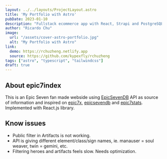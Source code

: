 ```yaml
---
layout: ../../layouts/ProjectLayout.astro
title: 'My Portfolio with Astro'
pubDate: 2023-01-10
description: "Fullstack ecommerce app with React, Strapi and PostgreSQL."
author: "Ricardo Chu"
image:
  url: "/assets/cover-astro-portfolio.jpg"
  alt: "My Portfolio with Astro"
link:
  demo: https://rchuzheng.netlify.app
  source: https://github.com/kypexfly/rchuzheng
tags: ["astro", "typescript", "tailwindcss"]
draft: true
---
```


## About epic7index

This is an Epic Seven fan made webside using [EpicSevenDB](https://api.epicsevendb.com/) API as source of information and inspired on [epic7x](https://epic7x.com/), [epicsevendb](https://epicsevendb.com/) and [epic7stats](https://www.epic7stats.com/).
Implemented with React.js library.

## Know issues

* Public filter in Artifacts is not working.
* API is giving different element/class/sign names, ie. manauser = soul weaver, twin = gemini, etc.
* Filtering heroes and artifacts feels slow. Needs optimization.